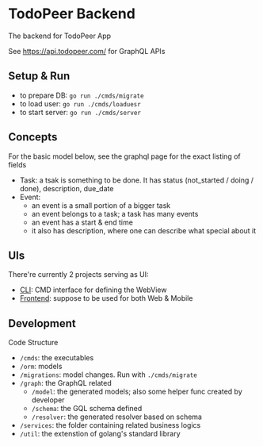 # TodoPeer Backend

The backend for TodoPeer App

See <https://api.todopeer.com/> for GraphQL APIs

## Setup & Run

- to prepare DB: `go run ./cmds/migrate`
- to load user: `go run ./cmds/loaduesr`
- to start server: `go run ./cmds/server`

## Concepts

For the basic model below, see the graphql page for the exact listing of fields

- Task: a tsak is something to be done. It has status (not_started / doing / done), description, due_date
- Event: 
    - an event is a small portion of a bigger task
    - an event belongs to a task; a task has many events
    - an event has a start & end time
    - it also has description, where one can describe what special about it


## UIs

There're currently 2 projects serving as UI:

- [CLI](https://github.com/todopeer/cli): CMD interface for defining the WebView
- [Frontend](https://github.com/todopeer/frontend): suppose to be used for both Web & Mobile

## Development

Code Structure
- `/cmds`: the executables
- `/orm`:  models
- `/migrations`: model changes. Run with `./cmds/migrate`
- `/graph`: the GraphQL related
    - `/model`: the generated models; also some helper func created by developer
    - `/schema`: the GQL schema defined
    - `/resolver`: the generated resolver based on schema
- `/services`: the folder containing related business logics
- `/util`: the extenstion of golang's standard library